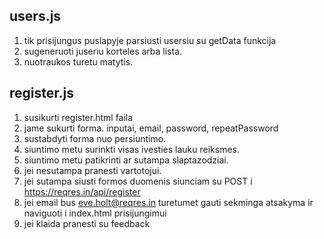 ## users.js 

1. tik prisijungus puslapyje parsiusti usersiu su getData funkcija
2. sugeneruoti juseriu korteles arba lista.
3. nuotraukos turetu matytis.


## register.js

1. susikurti register.html faila
2. jame sukurti forma. inputai, email, password, repeatPassword
3. sustabdyti forma nuo persiuntimo.
4. siuntimo metu surinkti visas ivesties lauku reiksmes.
5. siuntimo metu patikrinti ar sutampa slaptazodziai. 
6. jei nesutampa pranesti vartotojui.
7. jei sutampa siusti formos duomenis siunciam su POST i https://reqres.in/api/register 
8. jei email bus eve.holt@reqres.in turetumet gauti sekminga atsakyma ir naviguoti i index.html prisijungimui
9. jei klaida pranesti su feedback